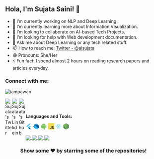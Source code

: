 ## Hola, I'm Sujata Saini! 👋

- 🔭 I’m currently working on NLP and Deep Learning.
- 🌱 I’m currently learning more about Information Visualization.
- 👯 I’m looking to collaborate on AI-based Tech Projects.
- 🤔 I’m looking for help with Web development documentation.
- 💬 Ask me about Deep Learning or any tech related stuff.
- 📫 How to reach me: [Twitter - @aisujata](https://twitter.com/aisujata)
- 😄 Pronouns: She/Her
- ⚡ Fun fact: I spend almost 2 hours on reading research papers and articles everyday.

### Connect with me:

<p align="left"> <img src="https://komarev.com/ghpvc/?username=iampawan&label=Views&color=blue&style=plastic" alt="iampawan" /> </p>

<a href="https://twitter.com/aisujata">
  <img align="left" alt="Sujata's Twitter" width="22px" src="https://cdn.jsdelivr.net/npm/simple-icons@v3/icons/twitter.svg" />
</a>
<a href="https://www.linkedin.com/in/sujatasaini/">
  <img align="left" alt="Sujata's Linkdein" width="22px" src="https://cdn.jsdelivr.net/npm/simple-icons@v3/icons/linkedin.svg" />
</a>
<a href="https://github.com/sujatasaini">
  <img align="left" alt="Sujata's Github" width="22px" src="https://cdn.jsdelivr.net/npm/simple-icons@v3/icons/github.svg" />
</a>

<br/>
</br>

**Languages and Tools:**  

<code><img height="20" src="https://raw.githubusercontent.com/github/explore/80688e429a7d4ef2fca1e82350fe8e3517d3494d/topics/flutter/flutter.png"></code>
<code><img height="20" src="https://raw.githubusercontent.com/github/explore/80688e429a7d4ef2fca1e82350fe8e3517d3494d/topics/dart/dart.png"></code>
<code><img height="20" src="https://raw.githubusercontent.com/github/explore/80688e429a7d4ef2fca1e82350fe8e3517d3494d/topics/android/android.png"></code>
<code><img height="20" src="https://raw.githubusercontent.com/github/explore/80688e429a7d4ef2fca1e82350fe8e3517d3494d/topics/javascript/javascript.png"></code>
<code><img height="20" src="https://raw.githubusercontent.com/github/explore/80688e429a7d4ef2fca1e82350fe8e3517d3494d/topics/react/react.png"></code>
<code><img height="20" src="https://raw.githubusercontent.com/github/explore/80688e429a7d4ef2fca1e82350fe8e3517d3494d/topics/nodejs/nodejs.png"></code>    

<a href="https://github.com/sujatasaini">
  <img align="center" src="https://github-readme-stats.vercel.app/api/top-langs/?username=sujatasaini&theme=light&hide_langs_below=1" />
</a>

<a href="https://github.com/sujatasaini">
<img align="center" src="https://github-readme-stats.vercel.app/api?username=sujatasaini&show_icons=true&theme=radical" />
</a>

<a href="https://github.com/sujatasaini/Kuzushiji-DropBlock">
  <img align="center" src="https://github-readme-stats.vercel.app/api/pin/?username=sujatasaini&repo=Kuzushiji-DropBlock=light" />
</a>

<a href="https://github.com/sujatasaini/sujatasaini.github.io">
 <img align="center" src="https://github-readme-stats.vercel.app/api/pin/?username=sujatasaini&repo=sujatasaini.github.io=light" />
</a>

<div align="center">

### Show some ❤️ by starring some of the repositories!

</div>
